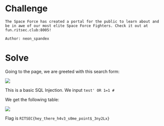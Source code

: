# Challenge
```
The Space Force has created a portal for the public to learn about and be in awe of our most elite Space Force Fighters. Check it out at fun.ritsec.club:8005!

Author: neon_spandex

```

# Solve

Going to the page, we are greeted with this search form:

![](https://i.imgur.com/Yp7GkR0.png)

This is a basic SQL Injection. We input `test' OR 1=1 #`

We get the following table:

![](https://i.imgur.com/ffkvN7I.png)

Flag is `RITSEC{hey_there_h4v3_s0me_point$_3ny2Lx}`

